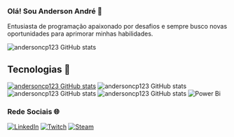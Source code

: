 ### Olá! Sou Anderson André 👋

Entusiasta de programação apaixonado por desafios e sempre busco novas oportunidades para aprimorar minhas habilidades.

![andersoncp123 GitHub stats](https://github-readme-stats.vercel.app/api?username=andersoncp123&show_icons=true&theme=transparent&border_color=407c85&rank_icon=github&include_all_commits=true&hide=contribs&locale=pt-br)


## Tecnologias 🚀
[![andersoncp123 GitHub stats](https://img.shields.io/badge/Python-3776AB?style=for-the-badge&logo=python&logoColor=white)](https://github.com/andersoncp123/Beecrowd)
![andersoncp123 GitHub stats](https://img.shields.io/badge/Java-ED8B00?style=for-the-badge&logo=openjdk&logoColor=white)
![andersoncp123 GitHub stats](https://img.shields.io/badge/R-276DC3?style=for-the-badge&logo=r&logoColor=white)
![andersoncp123 GitHub stats](https://img.shields.io/badge/C-00599C?style=for-the-badge&logo=c&logoColor=white)
![Power Bi](https://img.shields.io/badge/power_bi-F2C811?style=for-the-badge&logo=powerbi&logoColor=black)

### Rede Sociais 🌐
[![LinkedIn](https://img.shields.io/badge/linkedin-%230077B5.svg?style=for-the-badge&logo=linkedin&logoColor=white)](https://www.linkedin.com/in/anderson-andr%C3%A9-aa7a43249/)
[![Twitch](https://img.shields.io/badge/Twitch-%239146FF.svg?style=for-the-badge&logo=Twitch&logoColor=white)](https://www.twitch.tv/andersoncp123)
[![Steam](https://img.shields.io/badge/steam-%23000000.svg?style=for-the-badge&logo=steam&logoColor=white)](https://steamcommunity.com/id/andersoncp123/)
